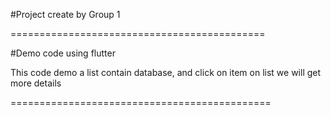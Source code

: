 #Project create by Group 1

============================================

#Demo code using flutter

This code demo a list contain database, and click on item on list we will get more details

============================================= 

